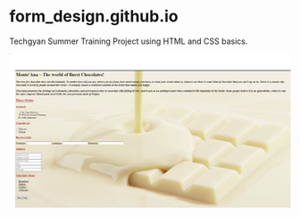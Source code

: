 # form_design.github.io

Techgyan Summer Training Project using HTML and CSS basics.
<p align="center">
  <img src="img.png" width="800" title="hover text">
</p>
